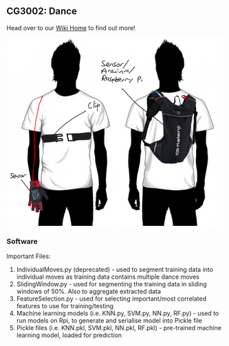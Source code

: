 ## CG3002: Dance

Head over to our [Wiki Home][wiki] to find out more!

<p align="center">
  <img src="/images/main.jpg">
</p>

[wiki]:https://github.com/weikangong/CG3002/wiki



### Software

Important Files:
1. IndividualMoves.py (deprecated) - used to segment training data into individual moves as training data contains multiple dance moves
2. SlidingWindow.py - used for segmenting the training data in sliding windows of 50%. Also to aggregate extracted data
3. FeatureSelection.py - used for selecting important/most correlated features to use for training/testing
4. Machine learning models (i.e. KNN.py, SVM.py, NN.py, RF.py) - used to run models on Rpi, to generate and serialise model into Pickle file
5. Pickle files (i.e. KNN.pkl, SVM.pkl, NN.pkl, RF.pkl) - pre-trained machine learning model, loaded for prediction
